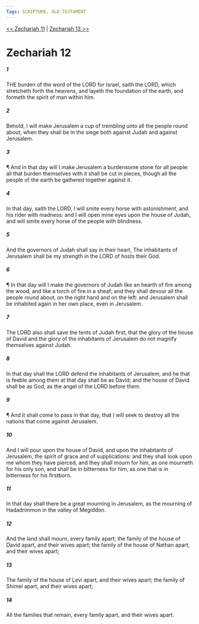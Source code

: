 ```yaml
---
Tags: SCRIPTURE, OLD_TESTAMENT
---
```


[<< Zechariah 11](OLD_TESTAMENT/38_Zechariah/Zechariah_11.md) | [Zechariah 13 >>](OLD_TESTAMENT/38_Zechariah/Zechariah_13.md)

# Zechariah 12

##### 1
 THE burden of the word of the LORD for Israel, saith the LORD, which stretcheth forth the heavens, and layeth the foundation of the earth, and formeth the spirit of man within him.
##### 2
 Behold, I will make Jerusalem a cup of trembling unto all the people round about, when they shall be in the siege both against Judah and against Jerusalem.
##### 3
 ¶ And in that day will I make Jerusalem a burdensome stone for all people: all that burden themselves with it shall be cut in pieces, though all the people of the earth be gathered together against it.
##### 4
 In that day, saith the LORD, I will smite every horse with astonishment, and his rider with madness: and I will open mine eyes upon the house of Judah, and will smite every horse of the people with blindness.
##### 5
 And the governors of Judah shall say in their heart, The inhabitants of Jerusalem shall be my strength in the LORD of hosts their God.
##### 6
 ¶ In that day will I make the governors of Judah like an hearth of fire among the wood, and like a torch of fire in a sheaf; and they shall devour all the people round about, on the right hand and on the left: and Jerusalem shall be inhabited again in her own place, even in Jerusalem.
##### 7
 The LORD also shall save the tents of Judah first, that the glory of the house of David and the glory of the inhabitants of Jerusalem do not magnify themselves against Judah.
##### 8
 In that day shall the LORD defend the inhabitants of Jerusalem; and he that is feeble among them at that day shall be as David; and the house of David shall be as God, as the angel of the LORD before them.
##### 9
 ¶ And it shall come to pass in that day, that I will seek to destroy all the nations that come against Jerusalem.
##### 10
 And I will pour upon the house of David, and upon the inhabitants of Jerusalem, the spirit of grace and of supplications: and they shall look upon me whom they have pierced, and they shall mourn for him, as one mourneth for his only son, and shall be in bitterness for him, as one that is in bitterness for his firstborn.
##### 11
 In that day shall there be a great mourning in Jerusalem, as the mourning of Hadadrimmon in the valley of Megiddon.
##### 12
 And the land shall mourn, every family apart; the family of the house of David apart, and their wives apart; the family of the house of Nathan apart, and their wives apart;
##### 13
 The family of the house of Levi apart, and their wives apart; the family of Shimei apart, and their wives apart;
##### 14
 All the families that remain, every family apart, and their wives apart.
